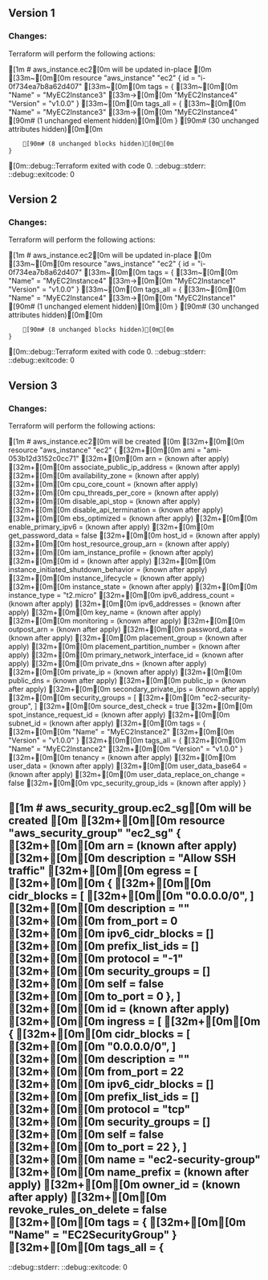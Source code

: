 
## Version 1

### Changes:

Terraform will perform the following actions:

[1m  # aws_instance.ec2[0m will be updated in-place
[0m  [33m~[0m[0m resource "aws_instance" "ec2" {
        id                                   = "i-0f734ea7b8a62d407"
      [33m~[0m[0m tags                                 = {
          [33m~[0m[0m "Name"    = "MyEC2Instance3" [33m->[0m[0m "MyEC2Instance4"
            "Version" = "v1.0.0"
        }
      [33m~[0m[0m tags_all                             = {
          [33m~[0m[0m "Name"    = "MyEC2Instance3" [33m->[0m[0m "MyEC2Instance4"
            [90m# (1 unchanged element hidden)[0m[0m
        }
        [90m# (30 unchanged attributes hidden)[0m[0m

        [90m# (8 unchanged blocks hidden)[0m[0m
    }

[0m::debug::Terraform exited with code 0.
::debug::stderr: 
::debug::exitcode: 0

## Version 2

### Changes:

Terraform will perform the following actions:

[1m  # aws_instance.ec2[0m will be updated in-place
[0m  [33m~[0m[0m resource "aws_instance" "ec2" {
        id                                   = "i-0f734ea7b8a62d407"
      [33m~[0m[0m tags                                 = {
          [33m~[0m[0m "Name"    = "MyEC2Instance4" [33m->[0m[0m "MyEC2Instance1"
            "Version" = "v1.0.0"
        }
      [33m~[0m[0m tags_all                             = {
          [33m~[0m[0m "Name"    = "MyEC2Instance4" [33m->[0m[0m "MyEC2Instance1"
            [90m# (1 unchanged element hidden)[0m[0m
        }
        [90m# (30 unchanged attributes hidden)[0m[0m

        [90m# (8 unchanged blocks hidden)[0m[0m
    }

[0m::debug::Terraform exited with code 0.
::debug::stderr: 
::debug::exitcode: 0

## Version 3

### Changes:

Terraform will perform the following actions:

[1m  # aws_instance.ec2[0m will be created
[0m  [32m+[0m[0m resource "aws_instance" "ec2" {
      [32m+[0m[0m ami                                  = "ami-053b12d3152c0cc71"
      [32m+[0m[0m arn                                  = (known after apply)
      [32m+[0m[0m associate_public_ip_address          = (known after apply)
      [32m+[0m[0m availability_zone                    = (known after apply)
      [32m+[0m[0m cpu_core_count                       = (known after apply)
      [32m+[0m[0m cpu_threads_per_core                 = (known after apply)
      [32m+[0m[0m disable_api_stop                     = (known after apply)
      [32m+[0m[0m disable_api_termination              = (known after apply)
      [32m+[0m[0m ebs_optimized                        = (known after apply)
      [32m+[0m[0m enable_primary_ipv6                  = (known after apply)
      [32m+[0m[0m get_password_data                    = false
      [32m+[0m[0m host_id                              = (known after apply)
      [32m+[0m[0m host_resource_group_arn              = (known after apply)
      [32m+[0m[0m iam_instance_profile                 = (known after apply)
      [32m+[0m[0m id                                   = (known after apply)
      [32m+[0m[0m instance_initiated_shutdown_behavior = (known after apply)
      [32m+[0m[0m instance_lifecycle                   = (known after apply)
      [32m+[0m[0m instance_state                       = (known after apply)
      [32m+[0m[0m instance_type                        = "t2.micro"
      [32m+[0m[0m ipv6_address_count                   = (known after apply)
      [32m+[0m[0m ipv6_addresses                       = (known after apply)
      [32m+[0m[0m key_name                             = (known after apply)
      [32m+[0m[0m monitoring                           = (known after apply)
      [32m+[0m[0m outpost_arn                          = (known after apply)
      [32m+[0m[0m password_data                        = (known after apply)
      [32m+[0m[0m placement_group                      = (known after apply)
      [32m+[0m[0m placement_partition_number           = (known after apply)
      [32m+[0m[0m primary_network_interface_id         = (known after apply)
      [32m+[0m[0m private_dns                          = (known after apply)
      [32m+[0m[0m private_ip                           = (known after apply)
      [32m+[0m[0m public_dns                           = (known after apply)
      [32m+[0m[0m public_ip                            = (known after apply)
      [32m+[0m[0m secondary_private_ips                = (known after apply)
      [32m+[0m[0m security_groups                      = [
          [32m+[0m[0m "ec2-security-group",
        ]
      [32m+[0m[0m source_dest_check                    = true
      [32m+[0m[0m spot_instance_request_id             = (known after apply)
      [32m+[0m[0m subnet_id                            = (known after apply)
      [32m+[0m[0m tags                                 = {
          [32m+[0m[0m "Name"    = "MyEC2Instance2"
          [32m+[0m[0m "Version" = "v1.0.0"
        }
      [32m+[0m[0m tags_all                             = {
          [32m+[0m[0m "Name"    = "MyEC2Instance2"
          [32m+[0m[0m "Version" = "v1.0.0"
        }
      [32m+[0m[0m tenancy                              = (known after apply)
      [32m+[0m[0m user_data                            = (known after apply)
      [32m+[0m[0m user_data_base64                     = (known after apply)
      [32m+[0m[0m user_data_replace_on_change          = false
      [32m+[0m[0m vpc_security_group_ids               = (known after apply)
    }

[1m  # aws_security_group.ec2_sg[0m will be created
[0m  [32m+[0m[0m resource "aws_security_group" "ec2_sg" {
      [32m+[0m[0m arn                    = (known after apply)
      [32m+[0m[0m description            = "Allow SSH traffic"
      [32m+[0m[0m egress                 = [
          [32m+[0m[0m {
              [32m+[0m[0m cidr_blocks      = [
                  [32m+[0m[0m "0.0.0.0/0",
                ]
              [32m+[0m[0m description      = ""
              [32m+[0m[0m from_port        = 0
              [32m+[0m[0m ipv6_cidr_blocks = []
              [32m+[0m[0m prefix_list_ids  = []
              [32m+[0m[0m protocol         = "-1"
              [32m+[0m[0m security_groups  = []
              [32m+[0m[0m self             = false
              [32m+[0m[0m to_port          = 0
            },
        ]
      [32m+[0m[0m id                     = (known after apply)
      [32m+[0m[0m ingress                = [
          [32m+[0m[0m {
              [32m+[0m[0m cidr_blocks      = [
                  [32m+[0m[0m "0.0.0.0/0",
                ]
              [32m+[0m[0m description      = ""
              [32m+[0m[0m from_port        = 22
              [32m+[0m[0m ipv6_cidr_blocks = []
              [32m+[0m[0m prefix_list_ids  = []
              [32m+[0m[0m protocol         = "tcp"
              [32m+[0m[0m security_groups  = []
              [32m+[0m[0m self             = false
              [32m+[0m[0m to_port          = 22
            },
        ]
      [32m+[0m[0m name                   = "ec2-security-group"
      [32m+[0m[0m name_prefix            = (known after apply)
      [32m+[0m[0m owner_id               = (known after apply)
      [32m+[0m[0m revoke_rules_on_delete = false
      [32m+[0m[0m tags                   = {
          [32m+[0m[0m "Name" = "EC2SecurityGroup"
        }
      [32m+[0m[0m tags_all               = {
--
::debug::stderr: 
::debug::exitcode: 0

